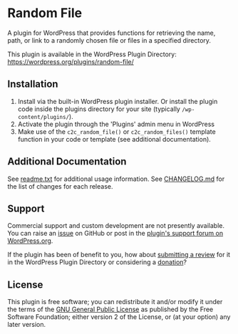 # Random File

A plugin for WordPress that provides functions for retrieving the name, path, or link to a randomly chosen file or files in a specified directory.

This plugin is available in the WordPress Plugin Directory: https://wordpress.org/plugins/random-file/


## Installation

1. Install via the built-in WordPress plugin installer. Or install the plugin code inside the plugins directory for your site (typically `/wp-content/plugins/`).
2. Activate the plugin through the 'Plugins' admin menu in WordPress
3. Make use of the `c2c_random_file()` or `c2c_random_files()` template function in your code or template (see additional documentation).


## Additional Documentation

See [readme.txt](https://github.com/coffee2code/random-file/blob/master/readme.txt) for additional usage information. See [CHANGELOG.md](CHANGELOG.md) for the list of changes for each release.


## Support

Commercial support and custom development are not presently available. You can raise an [issue](https://github.com/coffee2code/random-file/issues) on GitHub or post in the [plugin's support forum on WordPress.org](https://wordpress.org/support/plugin/random-file/).

If the plugin has been of benefit to you, how about [submitting a review](https://wordpress.org/support/plugin/random-file/reviews/) for it in the WordPress Plugin Directory or considering a [donation](https://www.paypal.com/cgi-bin/webscr?cmd=_s-xclick&hosted_button_id=6ARCFJ9TX3522)?


## License

This plugin is free software; you can redistribute it and/or modify it under the terms of the [GNU General Public License](https://www.gnu.org/licenses/gpl-2.0.html) as published by the Free Software Foundation; either version 2 of the License, or (at your option) any later version.